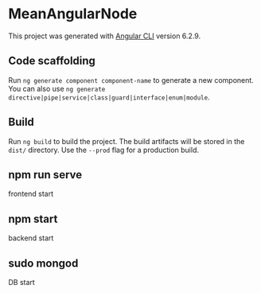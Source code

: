 # MeanAngularNode

This project was generated with [Angular CLI](https://github.com/angular/angular-cli) version 6.2.9.

## Code scaffolding

Run `ng generate component component-name` to generate a new component. You can also use `ng generate directive|pipe|service|class|guard|interface|enum|module`.

## Build

Run `ng build` to build the project. The build artifacts will be stored in the `dist/` directory. Use the `--prod` flag for a production build.

## npm run serve

frontend start

## npm start

backend start

## sudo mongod

DB start
